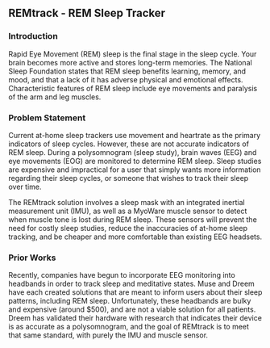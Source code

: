 ## REMtrack - REM Sleep Tracker

### Introduction

Rapid Eye Movement (REM) sleep is the final stage in the sleep cycle. Your brain becomes more active and stores long-term memories. The National Sleep Foundation states that REM sleep benefits learning, memory, and mood, and that a lack of it has adverse physical and emotional effects. Characteristic features of REM sleep include eye movements and paralysis of the arm and leg muscles. 

### Problem Statement

Current at-home sleep trackers use movement and heartrate as the primary indicators of sleep cycles. However, these are not accurate indicators of REM sleep. During a polysomnogram (sleep study), brain waves (EEG) and eye movements (EOG) are monitored to determine REM sleep. Sleep studies are expensive and impractical for a user that simply wants more information regarding their sleep cycles, or someone that wishes to track their sleep over time. 

The REMtrack solution involves a sleep mask with an integrated inertial measurement unit (IMU), as well as a MyoWare muscle sensor to detect when muscle tone is lost during REM sleep. These sensors will prevent the need for costly sleep studies, reduce the inaccuracies of at-home sleep tracking, and be cheaper and more comfortable than existing EEG headsets. 

### Prior Works

Recently, companies have begun to incorporate EEG monitoring into headbands in order to track sleep and meditative states. Muse and Dreem have each created solutions that are meant to inform users about their sleep patterns, including REM sleep. Unfortunately, these headbands are bulky and expensive (around $500), and are not a viable solution for all patients. Dreem has validated their hardware with research that indicates their device is as accurate as a polysomnogram, and the goal of REMtrack is to meet that same standard, with purely the IMU and muscle sensor. 

